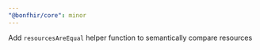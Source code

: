 ```yaml
---
"@bonfhir/core": minor
---
```


Add `resourcesAreEqual` helper function to semantically compare resources
